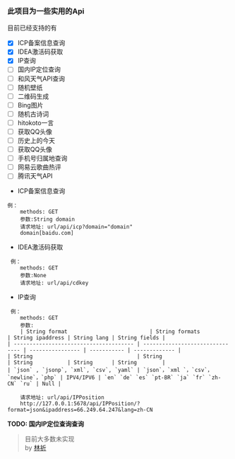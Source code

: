 ### 此项目为一些实用的Api

目前已经支持的有

- [x] ICP备案信息查询
- [x] IDEA激活码获取
- [x] IP查询
- [ ] 国内IP定位查询
- [ ] 和风天气API查询
- [ ] 随机壁纸
- [ ] 二维码生成
- [ ] Bing图片
- [ ] 随机古诗词
- [ ] hitokoto一言
- [ ] 获取QQ头像
- [ ] 历史上的今天
- [ ] 获取QQ头像
- [ ] 手机号归属地查询
- [ ] 网易云歌曲热评
- [ ] 腾讯天气API

+ ICP备案信息查询
```url
例：
    methods: GET
    参数:String domain
    请求地址: url/api/icp?domain="domain" 
    domain[baidu.com]
```

+ IDEA激活码获取
```url
 例：
    methods: GET
    参数:None
    请求地址: url/api/cdkey
 ```
+ IP查询
```url
 例：
    methods: GET
    参数:
    | String format                          | String formats                  | String ipaddress | String lang | String fields |
| -------------------------------------- | ------------------------------- | ---------------- | ----------- | ------------- |
| String                                 | String                          | String           | String      | String        |
| `json` , `jsonp`, `xml`, `csv`, `yaml` | `json`，`xml `，`csv`，`newline`，`php` | IPV4/IPV6 | `en` `de` `es` `pt-BR` `ja` `fr` `zh-CN` `ru` | Null |

    请求地址: url/api/IPPosition
    http://127.0.0.1:5678/api/IPPosition/?format=json&ipaddress=66.249.64.247&lang=zh-CN
```
**TODO: 国内IP定位查询查询**

> 目前大多数未实现  
by [林祈](https://dnslin.com)